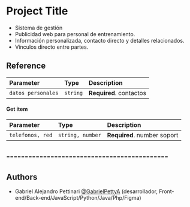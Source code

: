 
# Project Title

* Sistema de gestión 
* Publicidad web para personal de entrenamiento.
* Información personalizada, contacto directo y detalles relacionados.
* Vínculos directo entre partes.


## Reference

| Parameter | Type     | Description                |
| :-------- | :------- | :------------------------- |
| `datos personales` | `string` | **Required**. contactos |

#### Get item

| Parameter | Type     | Description                       |
| :-------- | :------- | :-------------------------------- |
| `telefonos, red`      | `string, number` | **Required**. number soport |

## -------------------------------------------- ##

## Authors

- Gabriel Alejandro Pettinari
                    [@GabrielPettyA](https://github.com/GabrielPettyA)
(desarrollador, Front-end/Back-end/JavaScript/Python/Java/Php/Figma)